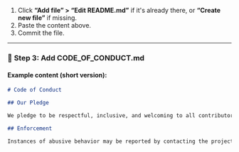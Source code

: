 
1. Click **“Add file” > “Edit README.md”** if it's already there, or **“Create new file”** if missing.
2. Paste the content above.
3. Commit the file.

---

### 🔹 **Step 3: Add CODE_OF_CONDUCT.md**

#### Example content (short version):
```markdown
# Code of Conduct

## Our Pledge

We pledge to be respectful, inclusive, and welcoming to all contributors.

## Enforcement

Instances of abusive behavior may be reported by contacting the project maintainers at [your-email@example.com].
